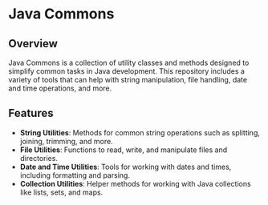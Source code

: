 # Java Commons

## Overview
Java Commons is a collection of utility classes and methods designed to simplify common tasks in Java development. This repository includes a variety of tools that can help with string manipulation, file handling, date and time operations, and more.

## Features
- **String Utilities**: Methods for common string operations such as splitting, joining, trimming, and more.
- **File Utilities**: Functions to read, write, and manipulate files and directories.
- **Date and Time Utilities**: Tools for working with dates and times, including formatting and parsing.
- **Collection Utilities**: Helper methods for working with Java collections like lists, sets, and maps.
